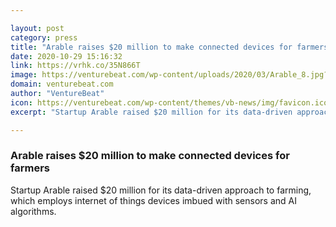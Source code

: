 ```yaml
---

layout: post
category: press
title: "Arable raises $20 million to make connected devices for farmers"
date: 2020-10-29 15:16:32
link: https://vrhk.co/35N866T
image: https://venturebeat.com/wp-content/uploads/2020/03/Arable_8.jpg?w=1200&strip=all
domain: venturebeat.com
author: "VentureBeat"
icon: https://venturebeat.com/wp-content/themes/vb-news/img/favicon.ico
excerpt: "Startup Arable raised $20 million for its data-driven approach to farming, which employs internet of things devices imbued with sensors and AI algorithms."

---
```


### Arable raises $20 million to make connected devices for farmers

Startup Arable raised $20 million for its data-driven approach to farming, which employs internet of things devices imbued with sensors and AI algorithms.